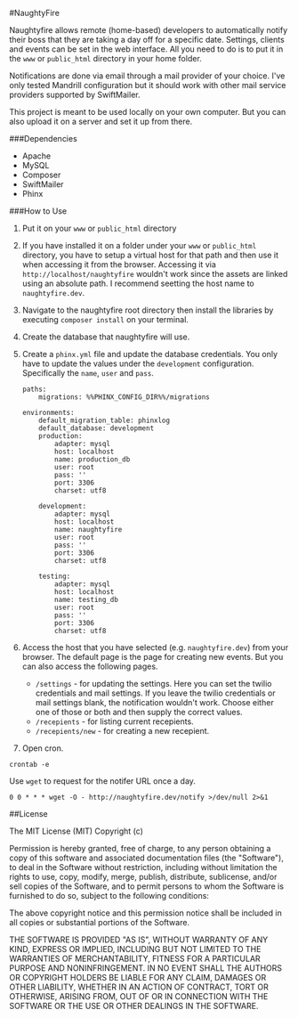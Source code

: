#NaughtyFire

Naughtyfire allows remote (home-based) developers to automatically notify their boss that they are taking a day off for a specific date. Settings, clients and events can be set in the web interface. All you need to do is to put it in the `www` or `public_html` directory in your home folder. 

Notifications are done via email through a mail provider of your choice. I've only tested Mandrill configuration but it should work with other mail service providers supported by SwiftMailer.

This project is meant to be used locally on your own computer. But you can also upload it on a server and set it up from there.

###Dependencies

- Apache
- MySQL
- Composer
- SwiftMailer
- Phinx

###How to Use

1. Put it on your `www` or `public_html` directory
2. If you have installed it on a folder under your `www` or `public_html` directory, you have to setup a virtual host for that path and then use it when accessing it from the browser. Accessing it via `http://localhost/naughtyfire` wouldn't work since the assets are linked using an absolute path. I recommend seetting the host name to `naughtyfire.dev`.
3. Navigate to the naughtyfire root directory then install the libraries by executing `composer install` on your terminal.
4. Create the database that naughtyfire will use.
6. Create a `phinx.yml` file and update the database credentials. You only have to update the values under the `development` configuration. Specifically the `name`, `user` and `pass`.

    ```
    paths:
        migrations: %%PHINX_CONFIG_DIR%%/migrations

    environments:
        default_migration_table: phinxlog
        default_database: development
        production:
            adapter: mysql
            host: localhost
            name: production_db
            user: root
            pass: ''
            port: 3306
            charset: utf8

        development:
            adapter: mysql
            host: localhost
            name: naughtyfire
            user: root
            pass: ''
            port: 3306
            charset: utf8

        testing:
            adapter: mysql
            host: localhost
            name: testing_db
            user: root
            pass: ''
            port: 3306
            charset: utf8

    ```
 
7. Access the host that you have selected (e.g. `naughtyfire.dev`) from your browser. The default page is the page for creating new events. But you can also access the following pages.

    + `/settings` - for updating the settings. Here you can set the twilio credentials and mail settings. If you leave the twilio credentials or mail settings blank, the notification wouldn't work. Choose either one of those or both and then supply the correct values.
    + `/recepients` - for listing current recepients.
    + `/recepients/new` - for creating a new recepient. 

8. Open cron.

```
crontab -e
```

Use `wget` to request for the notifer URL once a day.

```
0 0 * * * wget -O - http://naughtyfire.dev/notify >/dev/null 2>&1
```


##License

The MIT License (MIT) Copyright (c)

Permission is hereby granted, free of charge, to any person obtaining a copy of this software and associated documentation files (the "Software"), to deal in the Software without restriction, including without limitation the rights to use, copy, modify, merge, publish, distribute, sublicense, and/or sell copies of the Software, and to permit persons to whom the Software is furnished to do so, subject to the following conditions:

The above copyright notice and this permission notice shall be included in all copies or substantial portions of the Software.

THE SOFTWARE IS PROVIDED "AS IS", WITHOUT WARRANTY OF ANY KIND, EXPRESS OR IMPLIED, INCLUDING BUT NOT LIMITED TO THE WARRANTIES OF MERCHANTABILITY, FITNESS FOR A PARTICULAR PURPOSE AND NONINFRINGEMENT. IN NO EVENT SHALL THE AUTHORS OR COPYRIGHT HOLDERS BE LIABLE FOR ANY CLAIM, DAMAGES OR OTHER LIABILITY, WHETHER IN AN ACTION OF CONTRACT, TORT OR OTHERWISE, ARISING FROM, OUT OF OR IN CONNECTION WITH THE SOFTWARE OR THE USE OR OTHER DEALINGS IN THE SOFTWARE.